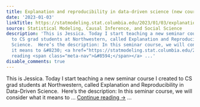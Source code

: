 ```yaml
---
title: Explanation and reproducibility in data-driven science (new course)
date: '2023-01-03'
linkTitle: https://statmodeling.stat.columbia.edu/2023/01/03/explanation-and-reproducibility-in-data-driven-science-new-course/
source: Statistical Modeling, Causal Inference, and Social Science
description: 'This is Jessica. Today I start teaching a new seminar course I created
  to CS grad students at Northwestern, called Explanation and Reproducibility in Data-Driven
  Science.  Here’s the description: In this seminar course, we will consider what
  it means to &#8230; <a href="https://statmodeling.stat.columbia.edu/2023/01/03/explanation-and-reproducibility-in-data-driven-science-new-course/">Continue
  reading <span class="meta-nav">&#8594;</span></a> ...'
disable_comments: true
---
```

This is Jessica. Today I start teaching a new seminar course I created to CS grad students at Northwestern, called Explanation and Reproducibility in Data-Driven Science.  Here’s the description: In this seminar course, we will consider what it means to &#8230; <a href="https://statmodeling.stat.columbia.edu/2023/01/03/explanation-and-reproducibility-in-data-driven-science-new-course/">Continue reading <span class="meta-nav">&#8594;</span></a> ...